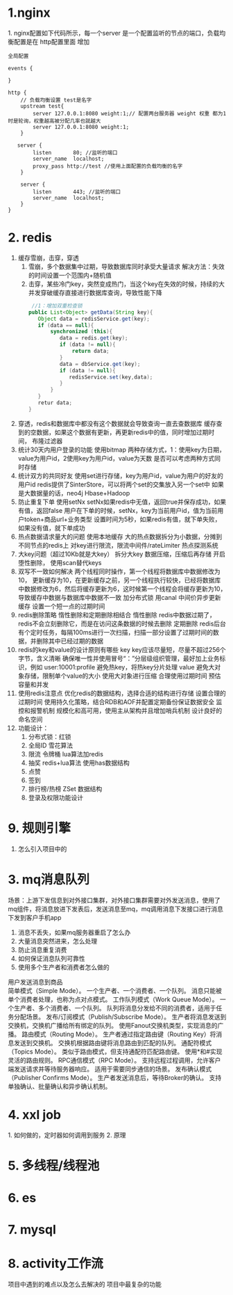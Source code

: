 <h1>1.nginx</h1>
   1. nginx配置如下代码所示，每一个server 是一个配置监听的节点的端口，负载均衡配置是在 http配置里面 增加

   ``` text
   全局配置
   
   events {
           
   }
   
   http {
       // 负载均衡设置 test是名字
       upstream test{
           server 127.0.0.1:8080 weight:1;// 配置两台服务器 weight 权重 都为1时是轮询，权重越高被分配几率也就越大
           server 127.0.0.1:8080 weight:1;
       }
   
      server {
           listen       80; //监听的端口
           server_name  localhost;
           proxy_pass http://test //使用上面配置的负载均衡的名字
       } 
       
       server {
           listen       443; //监听的端口
           server_name  localhost; 
       } 
   }
  ```
<h1>2. redis</h1>

   1. 缓存雪崩，击穿，穿透
      1. 雪崩，多个数据集中过期，导致数据库同时承受大量请求
         解决方法：失效的时间设置一个范围内+随机值   
      2. 击穿，某些冷门key，突然变成热门，当这个key在失效的时候，持续的大并发穿破缓存直接进行数据库查询，导致性能下降
         ```java
          //1：增加双重检查锁
         public List<Object> getData(String key){
            Object data = redisService.get(key);
            if (data == null){
                synchronized (this){
                   data = redis.get(key);
                   if (data != null){
                       return data;
                   }
                   data = dbService.get(key);
                   if (data != null){
                      redisService.set(key,data);    
                   }
                }
            }
            retur data;
         }
         ```
   2. 穿透，redis和数据库中都没有这个数据就会导致查询一直去查数据库
         缓存查到的空数据，如果这个数据有更新，再更新redis中的值，同时增加过期时间，
         布隆过滤器
   3. 统计30天内用户登录的功能
      使用bitmap
      两种存储方式，1：使用key为日期，value为用户id，2使用key为用户id，value为天数
      是否可以考虑两种方式同时存储
   4. 统计双方的共同好友
      使用set进行存储，key为用户id，value为用户的好友的用户id
      redis提供了SinterStore，可以将两个set的交集放入另一个set中
      如果是大数据量的话，neo4j
      Hbase+Hadoop
   5. 防止重复下单
      使用setNx setNx如果redis中无值，返回true并保存成功，如果有值，返回false
      用户在下单的时候，setNx，key为当前用户id，值为当前用户token+商品url+业务类型 设置时间为5秒，如果redis有值，就下单失败，如果没有值，就下单成功
   6. 热点数据请求量大的问题
      使用本地缓存
      大的热点数据拆分为小数据，分摊到不同节点的redis上
      对key进行限流，限流中间件/rateLimiter 
      热点探测系统
   7. 大key问题（超过10Kb就是大key）
      拆分大key
      数据压缩，压缩后再存储
      开启堕性删除，
      使用scan替代keys
   8. 双写不一致如何解决 两个线程同时操作，第一个线程将数据库中数据修改为10， 更新缓存为10，在更新缓存之前，另一个线程执行较快，已经将数据库中数据修改为6，然后将缓存更新为6，这时候第一个线程会将缓存更新为10，导致缓存中数据与数据库中数据不一致
      加分布式锁
      用canal 中间价异步更新缓存
      设置一个短一点的过期时间
   9. redis删除策略 惰性删除和定期删除相结合
      惰性删除  redis中数据过期了，redis不会立刻删除它，而是在访问这条数据的时候去删除
      定期删除 redis后台有个定时任务，每隔100ms进行一次扫描，扫描一部分设置了过期时间的数据，并删除其中已经过期的数据
   10. redis的key和value的设计原则有哪些
       key
          key应该尽量短，尽量不超过256个字节，含义清晰
          确保唯一性并使用冒号“：”分层级组织管理，最好加上业务标识，例如 user:10001:profile
          避免热key，将热key分片处理
       value
          避免大对象存储，限制单个value的大小
          使用大对象进行压缩
       合理使用过期时间
       预估容量和并发
   11. 使用redis注意点
      优化redis的数据结构，选择合适的结构进行存储
      设置合理的过期时间
      使用持久化策略，结合RDB和AOF并配置定期备份保证数据安全
      监控和报警机制
      规模化和高可用，使用主从架构并且增加哨兵机制
      设计良好的命名空间
   12. 功能设计：
       1. 分布式锁：红锁
       2. 全局ID 雪花算法
       3. 限流 令牌桶 lua算法加redis
       4. 抽奖 redis+lua算法 使用has数据结构
       5. 点赞
       6. 签到
       7. 排行榜/热榜 ZSet 数据结构
       8. 登录及权限功能设计
<h1>9. 规则引擎</h1>

   1. 怎么引入项目中的

<h1>3. mq消息队列</h1>

   场景：上游下发信息到对外接口集群，对外接口集群需要对外发送消息，使用了mq组件，将消息放进下发表后，发送消息至mq，mq调用消息下发接口进行消息下发到客户手机app
   1. 消息不丢失，如果mq服务器重启了怎么办
   2. 大量消息突然进来，怎么处理
   3. 防止消息重复消费
   4. 如何保证消息队列可靠性
   5. 使用多个生产者和消费者怎么做的
    
   用户发送消息到商品   
   ‌简单模式（Simple Mode）。
       一个生产者、一个消费者、一个队列。
       消息只能被单个消费者处理，也称为点对点模式。
    ‌工作队列模式（Work Queue Mode）。
        一个生产者、多个消费者、一个队列。
        队列将消息分发给不同的消费者，适用于任务分配场景。
    ‌发布/订阅模式（Publish/Subscribe Mode）。
        生产者将消息发送到交换机，交换机广播给所有绑定的队列。
        使用Fanout交换机类型，实现消息的广播。
    ‌路由模式（Routing Mode）。
        生产者通过指定路由键（Routing Key）将消息发送到交换机。
        交换机根据路由键将消息路由到匹配的队列。
    ‌通配符模式（Topics Mode）。
        类似于路由模式，但支持通配符匹配路由键。
        使用*和#实现灵活的路由规则。
    RPC通信模式（RPC Mode）。
        支持远程过程调用，允许客户端发送请求并等待服务器响应。
        适用于需要同步通信的场景。
    ‌发布确认模式（Publisher Confirms Mode）。
        生产者发送消息后，等待Broker的确认。
        支持单独确认、批量确认和异步确认机制。



<h1>4. xxl job</h1>
   1. 如何做的，定时器如何调用到服务
   2. 原理
<h1>5. 多线程/线程池</h1>

<h1>6. es</h1>

<h1>7. mysql</h1>

<h1>8. activity工作流</h1>

项目中遇到的难点以及怎么去解决的
项目中最复杂的功能


